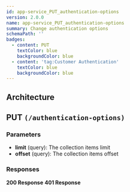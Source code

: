 ```yaml
---
id: app-service_PUT_authentication-options
version: 2.0.0
name: app-service_PUT_authentication-options
summary: Change authentication options
schemaPath: ''
badges:
  - content: PUT
    textColor: blue
    backgroundColor: blue
  - content: 'tag:Customer Authentication'
    textColor: blue
    backgroundColor: blue
---
```

## Architecture
<NodeGraph />



## PUT `(/authentication-options)`

### Parameters
- **limit** (query): The collection items limit
- **offset** (query): The collection items offset




### Responses
**200 Response**
<SchemaViewer file="response-200.json" maxHeight="500" id="response-200" />
      **401 Response**
<SchemaViewer file="response-401.json" maxHeight="500" id="response-401" />

